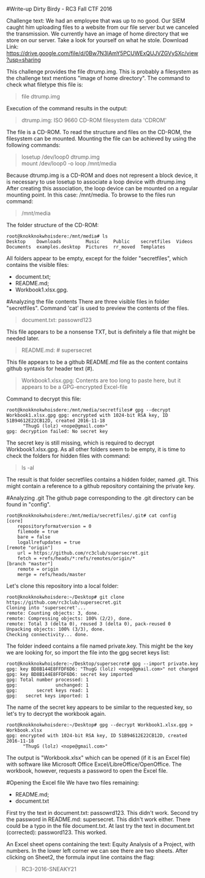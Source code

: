 #Write-up Dirty Birdy - RC3 Fall CTF 2016

Challenge text:
We had an employee that was up to no good. Our SIEM caught him uploading files to a website from our file server but we canceled the transmission. We currently have an image of home directory that we store on our server. Take a look for yourself on what he stole.
Download Link: https://drive.google.com/file/d/0Bw7N3lAmY5PCUWExQUJVZGVySXc/view?usp=sharing

This challenge provides the file dtrump.img. This is probably a filesystem as the challenge text mentions "image of home directory".
The command to check what filetype this file is:

> file dtrump.img

Execution of the command results in the output:
> dtrump.img: ISO 9660 CD-ROM filesystem data 'CDROM'

The file is a CD-ROM. To read the structure and files on the CD-ROM, the filesystem can be mounted. Mounting the file can be achieved by using the following commands:
> losetup /dev/loop0 dtrump.img <br/>
> mount /dev/loop0 -o loop /mnt/media

Because dtrump.img is a CD-ROM and does not represent a block device, it is necessary to use losetup to associate a loop device with dtrump.img
After creating this association, the loop device can be mounted on a regular mounting point. In this case: /mnt/media. To browse to the files run command:
> /mnt/media

The folder structure of the CD-ROM:
```
root@knokknokwhoisdere:/mnt/media# ls
Desktop    Downloads         Music     Public    secretfiles  Videos
Documents  examples.desktop  Pictures  rr_moved  Templates
```

All folders appear to be empty, except for the folder "secretfiles", which contains the visible files:
* document.txt;
* README.md;
* Workbook1.xlsx.gpg.

#Analyzing the file contents
There are three visible files in folder "secretfiles". Command 'cat' is used to preview the contents of the files.

> document.txt: passowrd123

This file appears to be a nonsense TXT, but is definitely a file that might be needed later.

> README.md: # supersecret

This file appears to be a github README.md file as the content contains github syntaxis for header text (\#).

> Workbook1.xlsx.gpg: Contents are too long to paste here, but it appears to be a GPG-encrypted Excel-file

Command to decrypt this file:
```
root@knokknokwhoisdere:/mnt/media/secretfiles# gpg --decrypt Workbook1.xlsx.gpg gpg: encrypted with 1024-bit RSA key, ID 51B94612E22CB12D, created 2016-11-18
      "ThugG (lolz) <nope@gmail.com>"
gpg: decryption failed: No secret key
```
The secret key is still missing, which is required to decrypt Workbook1.xlsx.gpg. As all other folders seem to be empty, it is time to check the folders for hidden files with command:
> ls -al

The result is that folder secretfiles contains a hidden folder, named .git. This might contain a reference to a github repository containing the private key.

#Analyzing .git
The github page corresponding to the .git directory can be found in "config".

```
root@knokknokwhoisdere:/mnt/media/secretfiles/.git# cat config
[core]
	repositoryformatversion = 0
	filemode = true
	bare = false
	logallrefupdates = true
[remote "origin"]
	url = https://github.com/rc3club/supersecret.git
	fetch = +refs/heads/*:refs/remotes/origin/*
[branch "master"]
	remote = origin
	merge = refs/heads/master
```

Let's clone this repository into a local folder:

```
root@knokknokwhoisdere:~/Desktop# git clone https://github.com/rc3club/supersecret.git
Cloning into 'supersecret'...
remote: Counting objects: 3, done.
remote: Compressing objects: 100% (2/2), done.
remote: Total 3 (delta 0), reused 3 (delta 0), pack-reused 0
Unpacking objects: 100% (3/3), done.
Checking connectivity... done.
```

The folder indeed contains a file named private.key. This might be the key we are looking for, so import the file into the gpg secret keys list:
```
root@knokknokwhoisdere:~/Desktop/supersecret# gpg --import private.key
gpg: key BD8B144E8FFDF6D6: "ThugG (lolz) <nope@gmail.com>" not changed
gpg: key BD8B144E8FFDF6D6: secret key imported
gpg: Total number processed: 1
gpg:              unchanged: 1
gpg:       secret keys read: 1
gpg:   secret keys imported: 1
```

The name of the secret key appears to be similar to the requested key, so let's try to decrypt the workbook again.

```
root@knokknokwhoisdere:~/Desktop# gpg --decrypt Workbook1.xlsx.gpg > Workbook.xlsx
gpg: encrypted with 1024-bit RSA key, ID 51B94612E22CB12D, created 2016-11-18
      "ThugG (lolz) <nope@gmail.com>"
```

The output is "Workbook.xlsx" which can be opened (if it is an Excel file) with software like Microsoft Office Excel/LibreOffice/OpenOffice.
The workbook, however, requests a password to open the Excel file.

#Opening the Excel file
We have two files remaining:
* README.md;
* document.txt

First try the text in document.txt: passowrd123. This didn't work. Second try the password in README.md: supersecret. This didn't work either. There could be a typo in the file document.txt.
At last try the text in document.txt (corrected): password123. This worked.

An Excel sheet opens containing the text: Equity Analysis of a Project, with numbers. In the lower left corner we can see there are two sheets.
After clicking on Sheet2, the formula input line contains the flag:
> RC3-2016-SNEAKY21
